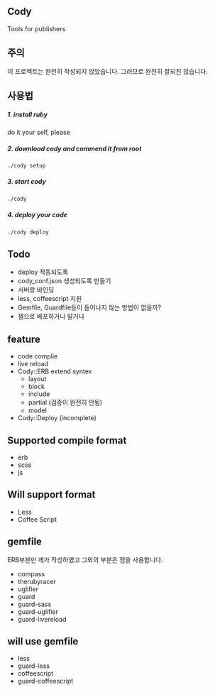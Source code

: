 ## Cody
Tools for publishers

## 주의
이 프로젝트는 완전히 작성되지 않았습니다. 그러므로 완전히 잘되진 않습니다.


## 사용법

##### 1. install ruby
do it your self, please

##### 2. download cody and commend it from root
```sh
./cody setup
```

##### 3. start cody
```sh
./cody
```

##### 4. deploy your code
```sh
./cody deploy
```

## Todo
  - deploy 작동되도록
  - cody_conf.json 생성되도록 만들기
  - 서버랑 바인딩
  - less, coffeescript 지원
  - Gemfile, Guardfile등이 들어나지 않는 방법이 없을까?
  - 잼으로 배포하거나 말거나


## feature
  - code complie
  - live reload
  - Cody::ERB extend syntex
    - layout
    - block
    - include
    - partial (검증이 완전히 안됨)
    - model
  - Cody::Deploy (incomplete)

## Supported compile format
  - erb
  - scss
  - js

## Will support format
  - Less
  - Coffee Script

## gemfile
ERB부분만 제가 작성하였고 그외의 부분은 잼을 사용합니다.
  - compass
  - therubyracer
  - uglifier
  - guard
  - guard-sass
  - guard-uglifier
  - guard-livereload
  
## will use gemfile
  - less
  - guard-less
  - coffeescript
  - guard-coffeescript
  